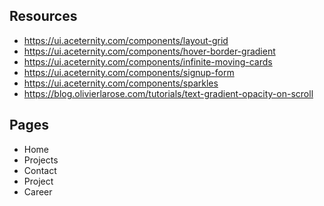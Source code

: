 ## Resources

- https://ui.aceternity.com/components/layout-grid
- https://ui.aceternity.com/components/hover-border-gradient
- https://ui.aceternity.com/components/infinite-moving-cards
- https://ui.aceternity.com/components/signup-form
- https://ui.aceternity.com/components/sparkles
- https://blog.olivierlarose.com/tutorials/text-gradient-opacity-on-scroll

## Pages

- Home
- Projects
- Contact
- Project
- Career
